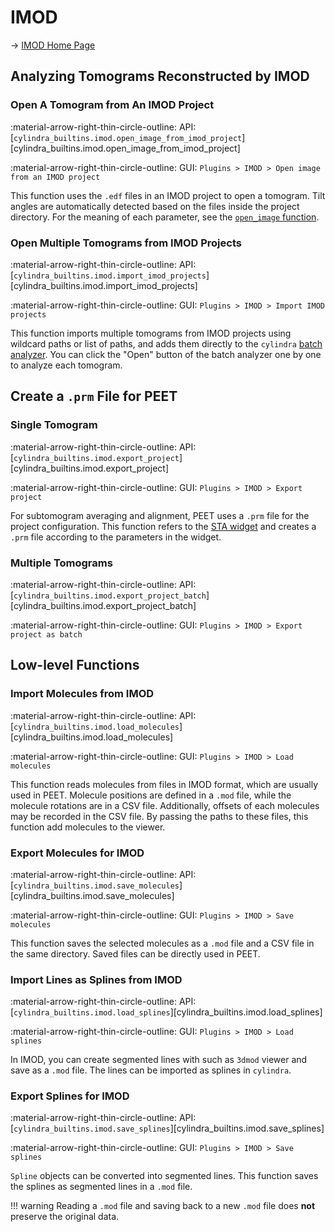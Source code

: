 # IMOD

&rarr; [IMOD Home Page](https://bio3d.colorado.edu/imod/)

## Analyzing Tomograms Reconstructed by IMOD

### Open A Tomogram from An IMOD Project

:material-arrow-right-thin-circle-outline: API: [`cylindra_builtins.imod.open_image_from_imod_project`][cylindra_builtins.imod.open_image_from_imod_project]

:material-arrow-right-thin-circle-outline: GUI: `Plugins > IMOD > Open image from an IMOD project`

This function uses the `.edf` files in an IMOD project to open a tomogram. Tilt angles
are automatically detected based on the files inside the project directory.
For the meaning of each parameter, see the [`open_image` function](../open_image.md#open-an-image).

### Open Multiple Tomograms from IMOD Projects

:material-arrow-right-thin-circle-outline: API: [`cylindra_builtins.imod.import_imod_projects`][cylindra_builtins.imod.import_imod_projects]

:material-arrow-right-thin-circle-outline: GUI: `Plugins > IMOD > Import IMOD projects`

This function imports multiple tomograms from IMOD projects using wildcard paths or list
of paths, and adds them directly to the `cylindra` [batch analyzer](../batch/index.md).
You can click the "Open" button of the batch analyzer one by one to analyze each
tomogram.

## Create a `.prm` File for PEET

### Single Tomogram

:material-arrow-right-thin-circle-outline: API: [`cylindra_builtins.imod.export_project`][cylindra_builtins.imod.export_project]

:material-arrow-right-thin-circle-outline: GUI: `Plugins > IMOD > Export project`

For subtomogram averaging and alignment, PEET uses a `.prm` file for the project
configuration. This function refers to the [STA widget](../alignment/index.md) and
creates a `.prm` file according to the parameters in the widget.

### Multiple Tomograms

:material-arrow-right-thin-circle-outline: API: [`cylindra_builtins.imod.export_project_batch`][cylindra_builtins.imod.export_project_batch]

:material-arrow-right-thin-circle-outline: GUI: `Plugins > IMOD > Export project as batch`

## Low-level Functions

### Import Molecules from IMOD

:material-arrow-right-thin-circle-outline: API: [`cylindra_builtins.imod.load_molecules`][cylindra_builtins.imod.load_molecules]

:material-arrow-right-thin-circle-outline: GUI: `Plugins > IMOD > Load molecules`

This function reads molecules from files in IMOD format, which are usually used in PEET.
Molecule positions are defined in a `.mod` file, while the molecule rotations are in a
CSV file. Additionally, offsets of each molecules may be recorded in the CSV file. By
passing the paths to these files, this function add molecules to the viewer.

### Export Molecules for IMOD

:material-arrow-right-thin-circle-outline: API: [`cylindra_builtins.imod.save_molecules`][cylindra_builtins.imod.save_molecules]

:material-arrow-right-thin-circle-outline: GUI: `Plugins > IMOD > Save molecules`

This function saves the selected molecules as a `.mod` file and a CSV file in the same
directory. Saved files can be directly used in PEET.

### Import Lines as Splines from IMOD

:material-arrow-right-thin-circle-outline: API: [`cylindra_builtins.imod.load_splines`][cylindra_builtins.imod.load_splines]

:material-arrow-right-thin-circle-outline: GUI: `Plugins > IMOD > Load splines`

In IMOD, you can create segmented lines with such as `3dmod` viewer and save as a
`.mod` file. The lines can be imported as splines in `cylindra`.

### Export Splines for IMOD

:material-arrow-right-thin-circle-outline: API: [`cylindra_builtins.imod.save_splines`][cylindra_builtins.imod.save_splines]

:material-arrow-right-thin-circle-outline: GUI: `Plugins > IMOD > Save splines`

`Spline` objects can be converted into segmented lines. This function saves the splines
as segmented lines in a `.mod` file.

!!! warning
    Reading a `.mod` file and saving back to a new `.mod` file does **not** preserve the
    original data.
